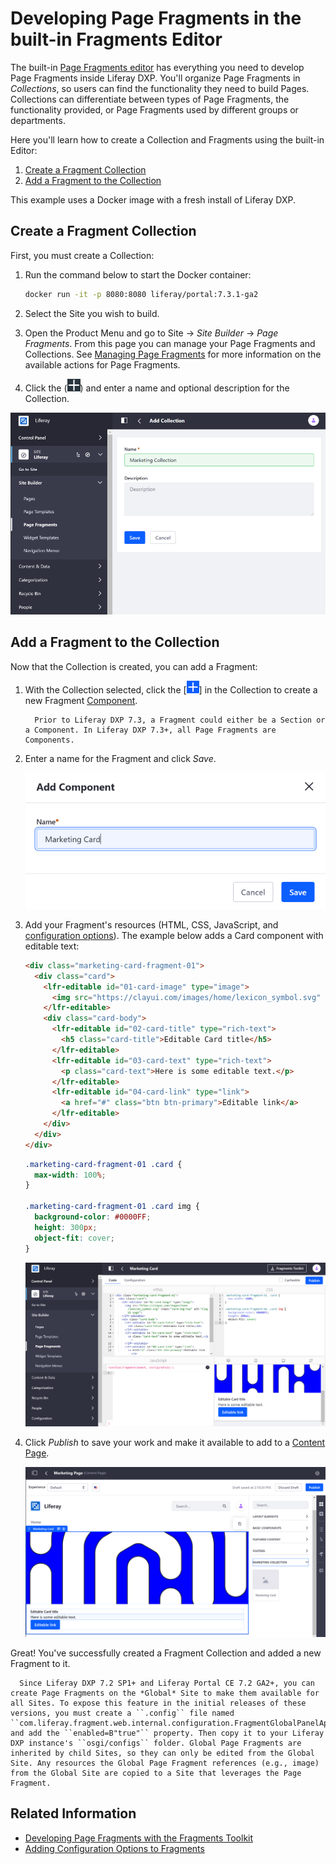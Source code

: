 # Developing Page Fragments in the built-in Fragments Editor

The built-in [Page Fragments editor](./reference/page-fragment-editor-interface-reference.md) has everything you need to develop Page Fragments inside Liferay DXP. You'll organize Page Fragments in *Collections*, so users can find the functionality they need to build Pages. Collections can differentiate between types of Page Fragments, the functionality provided, or Page Fragments used by different groups or departments.

Here you'll learn how to create a Collection and Fragments using the built-in Editor:

1. [Create a Fragment Collection](#create-a-fragment-collection)
1. [Add a Fragment to the Collection](#add-a-fragment-to-the-collection)

This example uses a Docker image with a fresh install of Liferay DXP.

## Create a Fragment Collection

First, you must create a Collection:

1. Run the command below to start the Docker container:

    ```bash
    docker run -it -p 8080:8080 liferay/portal:7.3.1-ga2
    ```

1. Select the Site you wish to build.
1. Open the Product Menu and go to Site &rarr; *Site Builder* &rarr; *Page Fragments*. From this page you can manage your Page Fragments and Collections. See [Managing Page Fragments](../../using-fragments/managing-page-fragments.md) for more information on the available actions for Page Fragments.
1. Click the (![Add Button](../../../images/icon-add-app.png)) and enter a name and optional description for the Collection.

![Collections help you organize Fragments.](./developing-page-fragments-with-the-editor/images/01.png)

## Add a Fragment to the Collection

Now that the Collection is created, you can add a Fragment:

1. With the Collection selected, click the [![Add Button](../../../images/icon-add.png)] in the Collection to create a new Fragment [Component](../../creating-pages/content-pages-overview.md#basic-components). 

    ```note::
      Prior to Liferay DXP 7.3, a Fragment could either be a Section or a Component. In Liferay DXP 7.3+, all Page Fragments are Components.
    ```

1. Enter a name for the Fragment and click *Save*.

    ![Create a new Component for the Fragment.](./developing-page-fragments-with-the-editor/images/02.png)

1. Add your Fragment's resources (HTML, CSS, JavaScript, and [configuration options](./adding-configuration-options-to-fragments.md)). The example below adds a Card component with editable text:

    ```html
    <div class="marketing-card-fragment-01">
      <div class="card">
        <lfr-editable id="01-card-image" type="image">
          <img src="https://clayui.com/images/home/lexicon_symbol.svg" class="card-img-top" alt="Clay UI Logo">
        </lfr-editable>
        <div class="card-body">
          <lfr-editable id="02-card-title" type="rich-text">
            <h5 class="card-title">Editable Card title</h5>
          </lfr-editable>
          <lfr-editable id="03-card-text" type="rich-text">
            <p class="card-text">Here is some editable text.</p>
          </lfr-editable>
          <lfr-editable id="04-card-link" type="link">
            <a href="#" class="btn btn-primary">Editable link</a>
          </lfr-editable>
        </div>
      </div>
    </div>
    ```

    ```css
    .marketing-card-fragment-01 .card {
      max-width: 100%;
    }

    .marketing-card-fragment-01 .card img {
      background-color: #0000FF;
      height: 300px;
      object-fit: cover;
    }
    ```

    ![A live preview is displayed as the code is updated.](./developing-page-fragments-with-the-editor/images/03.png)

1. Click *Publish* to save your work and make it available to add to a [Content Page](../../creating-pages/understanding-pages.md#content-pages).

    ![The Fragment can be used on a Content Page.](./developing-page-fragments-with-the-editor/images/04.png)

Great! You've successfully created a Fragment Collection and added a new Fragment to it.

```note::
  Since Liferay DXP 7.2 SP1+ and Liferay Portal CE 7.2 GA2+, you can create Page Fragments on the *Global* Site to make them available for all Sites. To expose this feature in the initial releases of these versions, you must create a ``.config`` file named ``com.liferay.fragment.web.internal.configuration.FragmentGlobalPanelAppConfiguration.config`` and add the ``enabled=B"true"`` property. Then copy it to your Liferay DXP instance's ``osgi/configs`` folder. Global Page Fragments are inherited by child Sites, so they can only be edited from the Global Site. Any resources the Global Page Fragment references (e.g., image) from the Global Site are copied to a Site that leverages the Page Fragment.
```

## Related Information

* [Developing Page Fragments with the Fragments Toolkit](./developing-page-fragments-with-the-fragments-toolkit.md)
* [Adding Configuration Options to Fragments](./adding-configuration-options-to-fragments.md)
